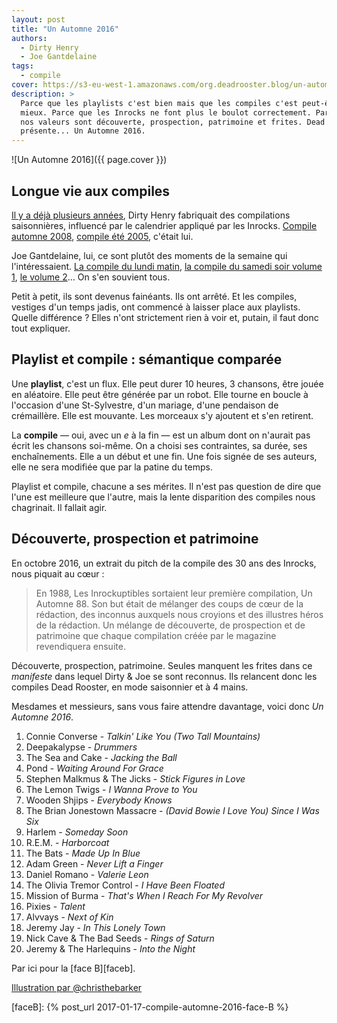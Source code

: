 ```yaml
---
layout: post
title: "Un Automne 2016"
authors:
  - Dirty Henry
  - Joe Gantdelaine
tags:
  - compile
cover: https://s3-eu-west-1.amazonaws.com/org.deadrooster.blog/un-automne-2016.jpg
description: >
  Parce que les playlists c'est bien mais que les compiles c'est peut-être
  mieux. Parce que les Inrocks ne font plus le boulot correctement. Parce que
  nos valeurs sont découverte, prospection, patrimoine et frites. Dead Rooster
  présente... Un Automne 2016.
---
```


![Un Automne 2016]({{ page.cover }})

## Longue vie aux compiles

[Il y a déjà plusieurs années][compilations], Dirty Henry fabriquait des
compilations saisonnières, influencé par le calendrier appliqué par les Inrocks.
[Compile automne 2008][automne-2008], [compile été 2005][ete-2005], c'était lui.

Joe Gantdelaine, lui, ce sont plutôt des moments de la semaine qui
l'intéressaient. [La compile du lundi matin][lundi-matin], [la compile du samedi
soir volume 1][samedi-soir-1], [le volume 2][samedi-soir-2]… On s'en souvient
tous.

Petit à petit, ils sont devenus fainéants. Ils ont arrêté. Et les compiles,
vestiges d'un temps jadis, ont commencé à laisser place aux playlists. Quelle
différence ? Elles n'ont strictement rien à voir et, putain, il faut donc tout
expliquer.

## Playlist et compile : sémantique comparée

Une **playlist**, c'est un flux. Elle peut durer 10 heures, 3 chansons, être
jouée en aléatoire. Elle peut être générée par un robot. Elle tourne en boucle à
l'occasion d'une St-Sylvestre, d'un mariage, d'une pendaison de crémaillère.
Elle est mouvante. Les morceaux s'y ajoutent et s'en retirent.

La **compile** — oui, avec un _e_ à la fin — est un album dont on n'aurait pas
écrit les chansons soi-même. On a choisi ses contraintes, sa durée, ses
enchaînements. Elle a un début et une fin. Une fois signée de ses auteurs, elle
ne sera modifiée que par la patine du temps.

Playlist et compile, chacune a ses mérites. Il n'est pas question de dire que
l'une est meilleure que l'autre, mais la lente disparition des compiles nous
chagrinait. Il fallait agir.

## Découverte, prospection et patrimoine

En octobre 2016, un extrait du pitch de la compile des 30 ans des Inrocks, nous
piquait au cœur :

> En 1988, Les Inrockuptibles sortaient leur première compilation, Un
> Automne 88. Son but était de mélanger des coups de cœur de la rédaction, des
> inconnus auxquels nous croyions et des illustres héros de la rédaction. Un
> mélange de découverte, de prospection et de patrimoine que chaque compilation
> créée par le magazine revendiquera ensuite.

Découverte, prospection, patrimoine. Seules manquent les frites dans ce
_manifeste_ dans lequel Dirty & Joe se sont reconnus. Ils relancent donc les
compiles Dead Rooster, en mode saisonnier et à 4 mains.

Mesdames et messieurs, sans vous faire attendre davantage, voici donc _Un
Automne 2016_.

<div id='automne-2016-playlist'
     class="dr-playlist"
     dr-spotify-id="65xZgjViHqBXVtecuyisTv"
     dr-spotify-user="guiguilele">
</div>

1. Connie Converse - _Talkin' Like You (Two Tall Mountains)_
1. Deepakalypse - _Drummers_
1. The Sea and Cake - _Jacking the Ball_
1. Pond - _Waiting Around For Grace_
1. Stephen Malkmus & The Jicks - _Stick Figures in Love_
1. The Lemon Twigs - _I Wanna Prove to You_
1. Wooden Shjips - _Everybody Knows_
1. The Brian Jonestown Massacre - _(David Bowie I Love You) Since I Was Six_
1. Harlem - _Someday Soon_
1. R.E.M. - _Harborcoat_
1. The Bats - _Made Up In Blue_
1. Adam Green - _Never Lift a Finger_
1. Daniel Romano - _Valerie Leon_
1. The Olivia Tremor Control - _I Have Been Floated_
1. Mission of Burma - _That's When I Reach For My Revolver_
1. Pixies - _Talent_
1. Alvvays - _Next of Kin_
1. Jeremy Jay - _In This Lonely Town_
1. Nick Cave & The Bad Seeds - _Rings of Saturn_
1. Jeremy & The Harlequins - _Into the Night_

Par ici pour la [face B][faceb].

[Illustration par @christhebarker][cover]

[compilations]: http://www.deadrooster.org/-Les-compiles-
[automne-2008]: http://www.deadrooster.org/Compile-automne-2008
[ete-2005]: http://www.deadrooster.org/Compile-ete-2005
[lundi-matin]: http://www.deadrooster.org/La-compile-du-lundi-matin
[samedi-soir-1]: http://www.deadrooster.org/La-compile-du-samedi-soir-volume-1
[samedi-soir-2]: http://www.deadrooster.org/La-compile-du-samedi-soir-volume-2
[cover]: https://twitter.com/christhebarker/status/815342375354662912

[faceB]: {% post_url 2017-01-17-compile-automne-2016-face-B %}

